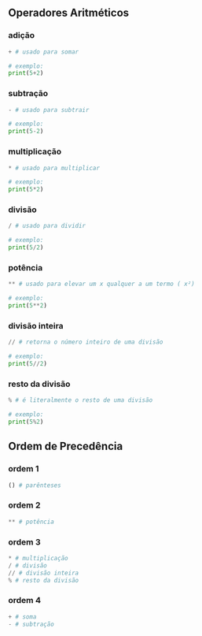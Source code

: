 ## Operadores Aritméticos

### adição
```py
+ # usado para somar

# exemplo: 
print(5+2)
```

### subtração
```py
- # usado para subtrair

# exemplo: 
print(5-2)
```

### multiplicação
```py
* # usado para multiplicar

# exemplo: 
print(5*2)
```

### divisão
```py
/ # usado para dividir

# exemplo: 
print(5/2)
```

### potência
```py
** # usado para elevar um x qualquer a um termo ( x²)

# exemplo: 
print(5**2)
```

### divisão inteira
```py
// # retorna o número inteiro de uma divisão

# exemplo: 
print(5//2)
```

### resto da divisão
```py
% # é literalmente o resto de uma divisão

# exemplo: 
print(5%2)
```

## Ordem de Precedência

### ordem 1
```py
() # parênteses
```

### ordem 2
```py
** # potência
```

### ordem 3
```py
* # multiplicação
/ # divisão
// # divisão inteira
% # resto da divisão
```

### ordem 4
```py
+ # soma
- # subtração
```